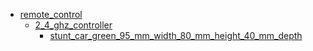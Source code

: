 * [remote_control](remote_control)
  * [2_4_ghz_controller](remote_control/2_4_ghz_controller)
    * [stunt_car_green_95_mm_width_80_mm_height_40_mm_depth](remote_control/2_4_ghz_controller/stunt_car_green_95_mm_width_80_mm_height_40_mm_depth)
